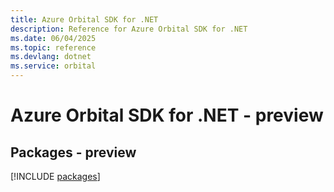 ```yaml
---
title: Azure Orbital SDK for .NET
description: Reference for Azure Orbital SDK for .NET
ms.date: 06/04/2025
ms.topic: reference
ms.devlang: dotnet
ms.service: orbital
---
```

# Azure Orbital SDK for .NET - preview
## Packages - preview
[!INCLUDE [packages](orbital-index.md)]